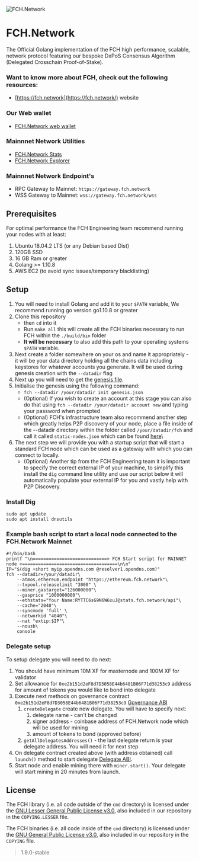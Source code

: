 ![FCH.Network](https://fch.network/wp-content/uploads/2019/10/fhcnetwork.svg "FCH") 

FCH.Network
======
The Official Golang implementation of the FCH high performance, scalable, network protocol featuring our bespoke DxPoS Consensus Algorithm (Delegated Crosschain Proof-of-Stake).

### Want to know more about FCH, check out the following resources:
* [https://fch.network](https://fch.network/) website

### Our Web wallet
* [FCH.Network web wallet](https://wallet.fch.network/)

### Mainnnet Network Utilities 
* [FCH.Network Stats](https://stats.fch.network/)
* [FCH.Network Explorer](https://blockscout.fch.network/)

### Mainnnet Network Endpoint's
* RPC Gateway to Mainnet: ```https://gateway.fch.network```
* WSS Gateway to Mainnet: ```wss://gateway.fch.network/wss```


## Prerequisites
For optimal performance the FCH Engineering team recommend running your nodes with at least:
1. Ubuntu 18.04.2 LTS (or any Debian based Dist)
2. 120GB SSD
3. 16 GB Ram or greater
4. Golang >= 1.10.8
5. AWS EC2 (to avoid sync issues/temporary blacklisting)


## Setup
1. You will need to install Golang and add it to your ```$PATH``` variable, We recommend running go version go1.10.8 or greater
2. Clone this repository
    * then ```cd``` into it
    * Run ```make all``` this will create all the FCH binaries necessary to run FCH within the ```./build/bin``` folder
    * **It will be necessary** to also add this path to your operating systems ```$PATH``` variable.
3. Next create a folder somewhere on your os and name it appropriately - it will be your data directory holding all the chains data including keystores for whatever accounts you generate. It will be used during genesis creation with the ```--datadir``` flag
4. Next up you will need to get the [genesis file](https://github.com/fchnetwork/fch/tree/master/fch/genesis.json).
5. Initialise the genesis using the following command: 
    * ```fch --datadir /your/datadir init genesis.json```
    * (Optional) If you wish to create an account at this stage you can also do that using ```fch --datadir /your/datadir account new```  and typing your password when prompted
    * (Optional) FCH's infrastructure team also recommend another step which greatly helps P2P discovery of your node, place a file inside of the --datadir directory within the folder called ```/your/datadir/fch``` and call it called ```static-nodes.json``` which can be found [here](https://github.com/fchnetwork/fch/tree/master/fch/static-nodes.json)\ 
6. The next step we will provide you with a startup script that will start a standard FCH node which can be used as a gateway with which you can connect to locally.
    * (Optional) Another tip from the FCH Engineering team it is important to specify the correct external IP of your machine, to simplify this install the ```dig``` command line utility and use our script below it will automatically populate your external IP for you and vastly help with P2P Discovery.

### Install Dig
```
sudo apt update
sudo apt install dnsutils
```

### Example bash script to start a local node connected to the FCH.Network Mainnet
```
#!/bin/bash
printf "\n============================> FCH Start script for MAINNET node <====================================\n\n" 
IP="$(dig +short myip.opendns.com @resolver1.opendns.com)" 
fch --datadir=/your/datadir\
    --atmos.ethereum.endpoint "https://ethereum.fch.network"\
    --txpool.releaselimit "3000" \
    --miner.gastarget="126000000"\
    --gasprice "1000000000"\
    --ethstats="Your Name:RYTTC6sG9N6W6xuJ@stats.fch.network/api"\
    --cache="2048"\
    --syncmode 'full' \
    --networkid "4040"\
    --nat "extip:$IP"\
    --nousb\
    console
```

### Delegate setup

To setup delegate you will need to do next:
1. You should have minimum 10M XF for masternode and 100M XF for validator
2. Set allowance for `0xe2b151d2eF8d7D3058E44b6481B06F71d38253c9` address for amount of tokens you would like to bond into delegate
3. Execute next methods on governance contract `0xe2b151d2eF8d7D3058E44b6481B06F71d38253c9` [Governance ABI](https://github.com/fchnetwork/fch/tree/master/fch//abi/governance.json)
    1. `createDelegate` create new delegate. You will have to specify next:
        1. delegate name - can't be changed
        2. signer address - coinbase address of FCH.Network node which will be used for mining
        3. amount of tokens to bond (approved before)
    2. `getAllDelegatesAddresses()` - the last delegate return is your delegate address. You will need it for next step
4. On delegate contract created above (with address obtained) call `launch()` method to start delegate [Delegate ABI](https://github.com/fchnetwork/fch/tree/master/fch//abi/delegate.json).
5. Start node and enable mining there with `miner.start()`. Your delegate will start mining in 20 minutes from launch.

## License

The FCH library (i.e. all code outside of the `cmd` directory) is licensed under the
[GNU Lesser General Public License v3.0](https://www.gnu.org/licenses/lgpl-3.0.en.html), also
included in our repository in the `COPYING.LESSER` file.

The FCH binaries (i.e. all code inside of the `cmd` directory) is licensed under the
[GNU General Public License v3.0](https://www.gnu.org/licenses/gpl-3.0.en.html), also included
in our repository in the `COPYING` file.
> 1.9.0-stable

